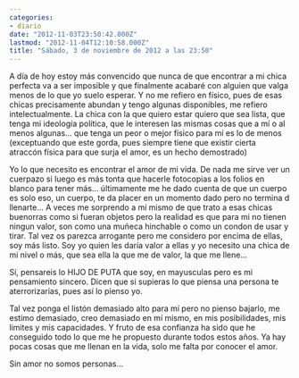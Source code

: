 ```yaml
---
categories:
- diario
date: "2012-11-03T23:50:42.000Z"
lastmod: "2012-11-04T12:10:58.000Z"
title: "Sábado, 3 de noviembre de 2012 a las 23:50"
---
```


A dí­a de hoy estoy más convencido que nunca de que encontrar a mi chica perfecta va a ser imposible y que finalmente acabaré con alguien que valga menos de lo que yo suelo esperar. Y no me refiero en fí­sico, pues de esas chicas precisamente abundan y tengo algunas disponibles, me refiero intelectualmente. La chica con la que quiero estar quiero que sea lista, que tenga mi ideologí­a polí­tica, que le interesen las mismas cosas que a mí­ o al menos algunas... que tenga un peor o mejor fí­sico para mí­ es lo de menos (exceptuando que este gorda, pues siempre tiene que existir cierta atraccón fí­sica para que surja el amor, es un hecho demostrado)


Yo lo que necesito es encontrar el amor de mi vida. De nada me sirve ver un cuerpazo si luego es más tonta que hacerle fotocopias a los folios en blanco para tener más... últimamente me he dado cuenta de que un cuerpo es solo eso, un cuerpo, te da placer en un momento dado pero no termina d llenarte... A veces me sorprendo a mí­ mismo de que trato a esas chicas buenorras como si fueran objetos pero la realidad es que para mi no tienen ningun valor, son como una muñeca hinchable o como un condon de usar y tirar. Tal vez os parezca arrogante pero me considero por encima de ellas, soy más listo. Soy yo quien les darí­a valor a ellas y yo necesito una chica de mi nivel o más, que sea ella la que me de valor, la que me llene...

Sí­, pensareis lo HIJO DE PUTA que soy, en mayusculas pero es mi pensamiento sincero. Dicen que si supieras lo que piensa una persona te aterrorizarí­as, pues así­ lo pienso yo.

Tal vez ponga el listón demasiado alto para mí­ pero no pienso bajarlo, me estimo demasiado, creo demasiado en mí­ mismo, en mis posibilidades, mis limites y mis capacidades. Y fruto de esa confianza ha sido que he conseguido todo lo que me he propuesto durante todos estos años. Ya hay pocas cosas que me llenan en la vida, solo me falta por conocer el amor.

Sin amor no somos personas...